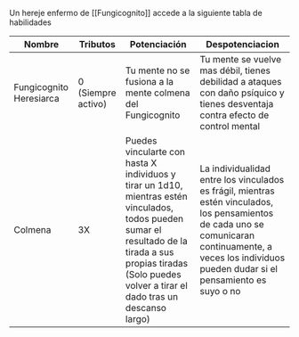Un hereje enfermo de [[Fungicognito]] accede a la siguiente tabla de habilidades

| Nombre                  | Tributos              | Potenciación                                                                                                                                                                                                           | Despotenciacion                                                                                                                                                                                            |
| ----------------------- | --------------------- | ---------------------------------------------------------------------------------------------------------------------------------------------------------------------------------------------------------------------- | ---------------------------------------------------------------------------------------------------------------------------------------------------------------------------------------------------------- |
| Fungicognito Heresiarca | 0<br>(Siempre activo) | Tu mente no se fusiona a la mente colmena del Fungicognito                                                                                                                                                             | Tu mente se vuelve mas débil, tienes debilidad a ataques con daño psíquico y tienes desventaja contra efecto de control mental                                                                             |
| Colmena                 | 3X                    | Puedes vincularte con hasta X individuos y tirar un 1d10, mientras estén vinculados, todos pueden sumar el resultado de la tirada a sus propias tiradas<br>(Solo puedes volver a tirar el dado tras un descanso largo) | La individualidad entre los vinculados es frágil, mientras estén vinculados, los pensamientos de cada uno se comunicaran continuamente, a veces los individuos pueden dudar si el pensamiento es suyo o no |

